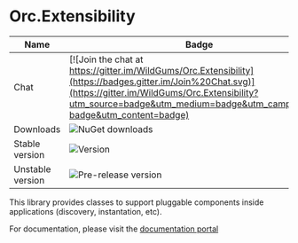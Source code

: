 Orc.Extensibility
=================

Name|Badge
---|---
Chat|[![Join the chat at https://gitter.im/WildGums/Orc.Extensibility](https://badges.gitter.im/Join%20Chat.svg)](https://gitter.im/WildGums/Orc.Extensibility?utm_source=badge&utm_medium=badge&utm_campaign=pr-badge&utm_content=badge)
Downloads|![NuGet downloads](https://img.shields.io/nuget/dt/orc.extensibility.svg)
Stable version|![Version](https://img.shields.io/nuget/v/orc.extensibility.svg)
Unstable version|![Pre-release version](https://img.shields.io/nuget/vpre/orc.extensibility.svg)

This library provides classes to support pluggable components inside applications (discovery, instantation, etc).

For documentation, please visit the [documentation portal](http://opensource.wildgums.com)